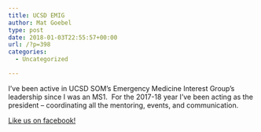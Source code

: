 ```yaml
---
title: UCSD EMIG
author: Mat Goebel
type: post
date: 2018-01-03T22:55:57+00:00
url: /?p=398
categories:
  - Uncategorized

---
```

I&#8217;ve been active in UCSD SOM&#8217;s Emergency Medicine Interest Group&#8217;s leadership since I was an MS1.  For the 2017-18 year I&#8217;ve been acting as the president &#8211; coordinating all the mentoring, events, and communication.

[Like us on facebook!][1]

 [1]: https://www.facebook.com/ucsdemig/